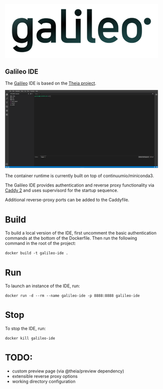 ![alt](./galileo_pres.png)

## Galileo IDE

The [Galileo](https://hypernetlabs.io/galileo/) IDE is based on the [Theia project](https://theia-ide.org/).

![alt](./screenshot.png)

The container runtime is currently built on top of continuumio/miniconda3. 

The Galileo IDE provides authentication and reverse proxy functionality 
via [Caddy 2](https://caddyserver.com/docs/) and uses supervisord for 
the startup sequence. 

Additional reverse-proxy ports can be added to the Caddyfile. 

# Build

To build a local version of the IDE, first uncomment the basic authentication commands at 
the bottom of the Dockerfile. Then run the following command in the root of the project:

`docker build -t galileo-ide .`

# Run

To launch an instance of the IDE, run:

`docker run -d --rm --name galileo-ide -p 8888:8888 galileo-ide`

# Stop

To stop the IDE, run:

`docker kill galileo-ide`

# TODO: 
- custom preview page (via @theia/preview dependency)
- extensible reverse proxy options
- working directory configuration
